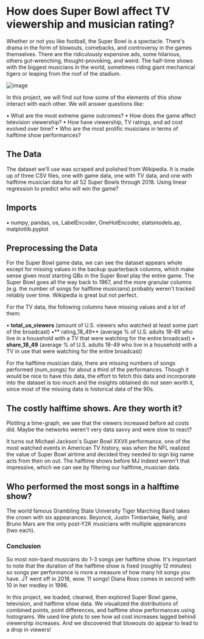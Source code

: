 # How does Super Bowl affect TV viewership and musician rating?

Whether or not you like football, the Super Bowl is a spectacle. There's drama in the form of blowouts, comebacks, and controversy in the games themselves. There are the ridiculously expensive ads, some hilarious, others gut-wrenching, thought-provoking, and weird. The half-time shows with the biggest musicians in the world, sometimes riding giant mechanical tigers or leaping from the roof of the stadium.



![image](https://user-images.githubusercontent.com/93321953/170988537-ff6fc914-4c8b-40a3-8125-0cfaccba5ab2.png)








In this project, we will find out how some of the elements of this show interact with each other. We will answer questions like:

• What are the most extreme game outcomes?
• How does the game affect television viewership?
• How have viewership, TV ratings, and ad cost evolved over time?
• Who are the most prolific musicians in terms of halftime show performances?



## The Data
The dataset we'll use was scraped and polished from Wikipedia. It is made up of three CSV files, one with game data, one with TV data, and one with halftime musician data for all 52 Super Bowls through 2018.
Using linear regression to predict who will win the game?

## Imports
• numpy, pandas, os, LabelEncoder, OneHotEncoder, statsmodels.ap, matplotlib.pyplot



## Preprocessing the Data
For the Super Bowl game data, we can see the dataset appears whole except for missing values in the backup quarterback columns, which make sense given most starting QBs in the Super Bowl play the entire game. The Super Bowl goes all the way back to 1967, and the more granular columns (e.g. the number of songs for halftime musicians) probably weren't tracked reliably over time. Wikipedia is great but not perfect.

For the TV data, the following columns have missing values and a lot of them:

• **total_us_viewers** (amount of U.S. viewers who watched at least some part of the broadcast)
•** rating_18_49** (average % of U.S. adults 18-49 who live in a household with a TV that were watching for the entire broadcast)
• **share_18_49** (average % of U.S. adults 18-49 who live in a household with a TV in use that were watching for the entire broadcast)

For the halftime musician data, there are missing numbers of songs performed (num_songs) for about a third of the performances.
Though it would be nice to have this data, the effort to fetch this data and incorporate into the dataset is too much and the insights obtained do not seen worth it, since most of the missing data is historical data of the 90s.

## The costly halftime shows. Are they worth it?
Plotitng a time-graph, we see that the viewers increased before ad costs did. Maybe the networks weren't very data savvy and were slow to react?

It turns out Michael Jackson's Super Bowl XXVII performance, one of the most watched events in American TV history, was when the NFL realized the value of Super Bowl airtime and decided they needed to sign big name acts from then on out. The halftime shows before MJ indeed weren't that impressive, which we can see by filtering our halftime_musician data.

## Who performed the most songs in a halftime show?
The world famous Grambling State University Tiger Marching Band takes the crown with six appearances. Beyoncé, Justin Timberlake, Nelly, and Bruno Mars are the only post-Y2K musicians with multiple appearances (two each).







### Conclusion

So most non-band musicians do 1-3 songs per halftime show. It's important to note that the duration of the halftime show is fixed (roughly 12 minutes) so songs per performance is more a measure of how many hit songs you have. JT went off in 2018, wow. 11 songs! Diana Ross comes in second with 10 in her medley in 1996.

In this project, we loaded, cleaned, then explored Super Bowl game, television, and halftime show data. We visualized the distributions of combined points, point differences, and halftime show performances using histograms. We used line plots to see how ad cost increases lagged behind viewership increases. And we discovered that blowouts do appear to lead to a drop in viewers!
